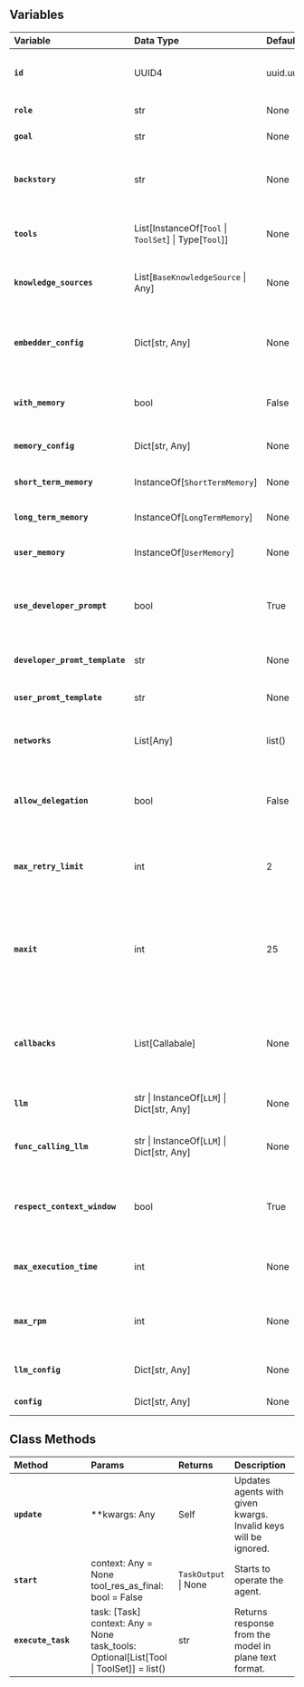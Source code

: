 ## Variables

| <div style="width:160px">**Variable**</div> | **Data Type** | **Default** | **Nullable** | **Description** |
| :---               | :---  | :--- | :--- | :--- |
| **`id`**   | UUID4 | uuid.uuid4() | False | Stores auto-generated ID as identifier. Not editable. |
| **`role`**   | str | None | False | Stores a role of the agent. |
| **`goal`**   | str | None | False | Stores a goal of the agent. |
| **`backstory`**  | str | None | True | Stores backstory of the agent. Utilized as system prompt. |
| **`tools`**  | List[InstanceOf[`Tool` \| `ToolSet`] \| Type[`Tool`]] | None | True | Stores tools to be used when executing a task. |
| **`knowledge_sources`**  | List[`BaseKnowledgeSource` \| Any] | None | True | Stores knowledge sources in text, file path, or url. |
| **`embedder_config`** | Dict[str, Any] | None | True | Stores embedding configuration for storing knowledge sources. |
| **`with_memory`** | bool | False | - | Whether to store tasks and results in memory. |
| **`memory_config`** |  Dict[str, Any] | None | True | Stores configuration of the memory. |
| **`short_term_memory`** | InstanceOf[`ShortTermMemory`] | None | True | Stores `ShortTermMemory` object. |
| **`long_term_memory`** | InstanceOf[`LongTermMemory`] | None | True | Stores `LongTermMemory` object. |
| **`user_memory`** | InstanceOf[`UserMemory`] | None | True | Stores `UserMemory` object. |
| **`use_developer_prompt`** |  bool | True | - | Whether to use the system (developer) prompt when calling the model. |
| **`developer_promt_template`** | str | None | True | File path to the prompt template. |
| **`user_promt_template`** | str | None | True | File path to the prompt template. |
| **`networks`** | List[Any] | list() | True | Stores a list of agent networks that the agent belongs to. |
| **`allow_delegation`** | bool | False | - | Whether the agent can delegate assinged tasks to another agent. |
| **`max_retry_limit`** | int | 2 | - | Maximum number of retries when the task execution failed. |
| **`maxit`** | int | 25 | - | Maximum number of total optimization loops conducted when an error occues during the task execution. |
| **`callbacks`** | List[Callabale] | None | True | Stores a list of callback functions that must be called after every task execution completed.|
| **`llm`** | str \| InstanceOf[`LLM`] \| Dict[str, Any] | None | False | Stores the main model that the agent runs on. |
| **`func_calling_llm`** | str \| InstanceOf[`LLM`] \| Dict[str, Any] | None | False | Stores the function calling model that the agent runs on. |
| **`respect_context_window`** | bool | True | - | Whether to follow the main model's maximum context window size. |
| **`max_execution_time`** | int | None | True | Stores maximum execution time in seconds. |
| **`max_rpm`** | int | None | True | Stores maximum number of requests per minute. |
| **`llm_config`** | Dict[str, Any] | None | True | Stores configuration of `LLM` object. |
| **`config`** | Dict[str, Any] | None | True | Stores model config. |


## Class Methods

| <div style="width:120px">**Method**</div> | **Params** | **Returns** | **Description** |
| :---               | :---  | :--- | :--- |
| **`update`** | **kwargs: Any  | Self | Updates agents with given kwargs. Invalid keys will be ignored. |
| **`start`** | context: Any = None <br> tool_res_as_final: bool = False  | `TaskOutput` \| None  | Starts to operate the agent. |
| **`execute_task`** | task: [Task] <br> context: Any = None <br> task_tools: Optional[List[Tool \| ToolSet]] = list() | str | Returns response from the model in plane text format. |
